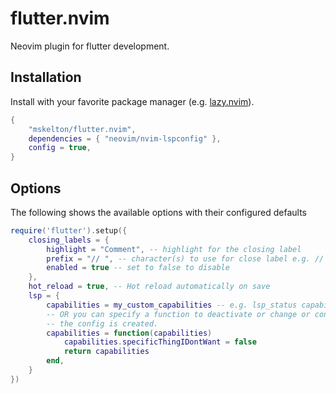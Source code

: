 # flutter.nvim

Neovim plugin for flutter development.

## Installation

Install with your favorite package manager (e.g. [lazy.nvim](https://github.com/folke/lazy.nvim)).

```lua
{
    "mskelton/flutter.nvim",
    dependencies = { "neovim/nvim-lspconfig" },
    config = true,
}
```

## Options

The following shows the available options with their configured defaults

```lua
require('flutter').setup({
    closing_labels = {
        highlight = "Comment", -- highlight for the closing label
        prefix = "// ", -- character(s) to use for close label e.g. // Widget
        enabled = true -- set to false to disable
    },
    hot_reload = true, -- Hot reload automatically on save
    lsp = {
        capabilities = my_custom_capabilities -- e.g. lsp_status capabilities
        -- OR you can specify a function to deactivate or change or control how
        -- the config is created.
        capabilities = function(capabilities)
            capabilities.specificThingIDontWant = false
            return capabilities
        end,
    }
})
```
